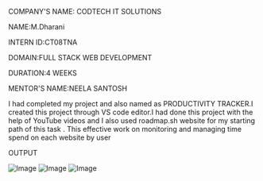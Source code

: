 COMPANY'S NAME: CODTECH IT SOLUTIONS

NAME:M.Dharani

INTERN ID:CT08TNA

DOMAIN:FULL STACK WEB DEVELOPMENT

DURATION:4 WEEKS

MENTOR'S NAME:NEELA SANTOSH

I had completed my project and also named as PRODUCTIVITY TRACKER.I created this project through VS code editor.I had done this project with the help of YouTube videos and I also used roadmap.sh website for my starting path of this task . This effective work on monitoring and managing time spend on each website by user

OUTPUT

![Image](https://github.com/user-attachments/assets/cfbfba60-ba74-4f6f-845d-4d123acbec67)
![Image](https://github.com/user-attachments/assets/89c4c8b8-2803-4568-8c39-c570071ab853)
![Image](https://github.com/user-attachments/assets/161f3c8a-d2bd-4c2c-88cd-9900391e599d)
